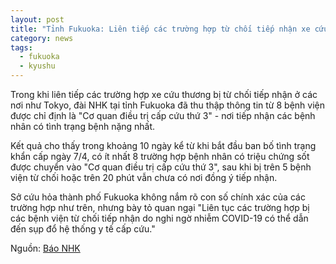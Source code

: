 ```yaml
---
layout: post
title: "Tỉnh Fukuoka: Liên tiếp các trường hợp từ chối tiếp nhận xe cứu thương"
category: news
tags: 
  - fukuoka
  - kyushu
---
```

Trong khi liên tiếp các trường hợp xe cứu thương bị từ chối tiếp nhận ở các nơi như Tokyo, đài NHK tại tỉnh Fukuoka đã thu thập thông tin từ 8 bệnh viện được chỉ định là "Cơ quan điều trị cấp cứu thứ 3" - nơi tiếp nhận các bệnh nhân có tình trạng bệnh nặng nhất.

Kết quả cho thấy trong khoảng 10 ngày kể từ khi bắt đầu ban bố tình trạng khẩn cấp ngày 7/4, có ít nhất 8 trường hợp bệnh nhân có triệu chứng sốt được chuyển vào "Cơ quan điều trị cấp cứu thứ 3", sau khi bị trên 5 bệnh viện từ chối hoặc trên 20 phút vẫn chưa có nơi đồng ý tiếp nhận.

Sở cứu hỏa thành phố Fukuoka không nắm rõ con số chính xác của các trường hợp như trên, nhưng bày tỏ quan ngại "Liên tục các trường hợp bị các bệnh viện từ chối tiếp nhận do nghi ngờ nhiễm COVID-19 có thể dẫn đến sụp đổ hệ thống y tế cấp cứu."

Nguồn: [Báo NHK](https://www3.nhk.or.jp/fukuoka-news/20200422/5010007669.html)